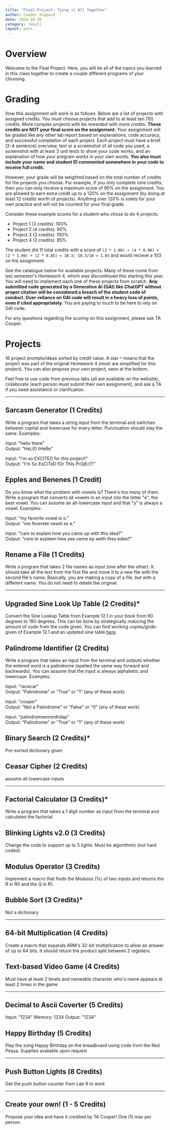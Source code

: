 ```yaml
---
title: "Final Project: Tying it All Together"
author: Cooper Shapard
date: 2024-10-30
category: Jekyll
layout: post
---
```


# Overview
Welcome to the Final Project. Here, you will tie all of the topics you learned in this class together to create a couple different programs of your choosing.


# Grading
How this assignment will work is as follows. Below are a list of projects with assigned credits. You must choose projects that add to at least ten (10) credits. More complex projects with be rewarded with more credits. **These credits are NOT your final score on the assignment.** Your assignment will be graded like any other lab report based on explanations, code accuracy, and successful completion of each project. Each project must have a brief (2-4 sentence) overview, text or a screenshot of all code you used, a screenshot with at least 3 unit tests to show your code works, and an explanation of how your program works in your own words. **You also must include your name and student ID commented somewhere in your code to receive full credit.**

However, your grade will be weighted based on the total number of credits for the projects you choose. For example, if you only complete nine credits, then you can only receive a maximum score of 90% on the assignment. You are allowed to earn extra credit up to a 120% on the assignment (by doing at least 12 credits worth of projects). Anything over 120% is solely for your own practice and will not be counted for your final grade.

Consider these example scores for a student who chose to do 4 projects:

- Project 1 (3 credits): 100%
- Project 2 (4 credits): 90%
- Project 3 (2 credits): 100%
- Project 4 (2 credits): 85%

The student did 11 total credits with a score of `(3 * 1.00) + (4 * 0.90) + (2 * 1.00) + (2 * 0.85) = 10.3; 10.3/10 = 1.03` and would recieve a 103 on the assignment.

See the catalogue below for avaliable projects. Many of these come from last semester's Homework 4, which was discontinued this starting this year. You will need to implement each one of these projects from scratch. **Any submitted code generated by a Generative AI (GAI) like ChatGPT without proper citation will be considered a breach of the student code of conduct. Over-reliance on GAI code will result in a heavy loss of points, even if cited appropriately.** You are paying to much to be here to rely on GAI code.

For any questions regarding the scoring on this assignment, please ask TA Cooper.

# Projects
16 project prompts/ideas sorted by credit value. A star `*` means that the project was part of the original Homework 4 (most are simplified for this project). You can also propose your own project, seen at the bottom.

Feel free to use code from previous labs (all are avaliable on the website), collaborate (each person must submit their own assignment), and ask a TA if you need assistance or clarification.

---

## Sarcasm Generator (1 Credits)
Write a program that takes a string input from the terminal and switches between capital and lowercase for every letter. Punctuation should stay the same. Examples:

Input: "hello there"<br>
Output: "HeLlO tHeRe"

Input: "i'm so EXCITED for this project!"<br>
Output: "I'm So ExCiTeD fOr ThIs PrOjEcT!"

## Epples and Benenes (1 Credit)
Do you know what the problem with vowels is? There's too many of them. Write a program that converts all vowels in an input into the letter "e", the best vowel. You can assume an all-lowercase input and that "y" is always a vowel. Examples:

Input: "my favorite vowel is o."<br>
Output: "me feverete vewel es e."

Input: "care to explain how you came up with this idea?"<br>
Output: "cere te expleen hew yee ceme ep weth thes edee?"

## Rename a File (1 Credits)
Write a program that takes 2 file names as input (one after the other). It should take all the text from the first file and move it to a new file with the second file's name. Basically, you are making a copy of a file, but with a different name. You do not need to delete the original.

---

## Upgraded Sine Look Up Table (2 Credits)*
Convert the Sine Lookup Table from Example 12.1 in your book from 90 degrees to 180 degrees. This can be done by strategically *reducing* the amount of code from the code given. You can find working copies/gode-given of Example 12.1 and an updated sine table [here](/ECE1181/pages/Project/SineLookup.md).

## Palindrome Identifier (2 Credits)
Write a program that takes an input from the terminal and outputs whether the entered word is a palindrome (spelled the same way forward and backwards). You can assume that the input is always alphabetic and lowercase. Examples:

Input: "racecar"<br>
Output: "Palindrome" or "True" or "1" (any of these work)

Input: "cooper"<br>
Output: "Not a Palindrome" or "False" or "0" (any of these work)

Input: "palindromeemordnilap"<br>
Output: "Palindrome" or "True" or "1" (any of these work)

## Binary Search (2 Credits)*
Pre-sorted dictionary given

## Ceasar Cipher (2 Credits)
assume all lowercase inputs

---

## Factorial Calculator (3 Credits)*
Write a program that takes a 1 digit number as input from the terminal and calculates the factorial

## Blinking Lights v2.0 (3 Credits)
Change the code to support up to 5 lights. Must be algorithmic (not hard coded)

## Modulus Operator (3 Credits)
Implement a macro that finds the Modulus (%) of two inputs and returns the R in R0 and the Q in R1.

## Bubble Sort (3 Credits)*
Not a dictionary

---

## 64-bit Multiplication (4 Credits)
Create a macro that expands ARM's 32-bit multiplication to allow an answer of up to 64 bits. It should return the product split between 2 registers.

## Text-based Video Game (4 Credits)
Must have at least 2 levels and nameable character who's name appears at least 2 times in the game

---

## Decimal to Ascii Coverter (5 Credits)
Input: "1234"
Memory: 1234
Output: "1234"

## Happy Birthday (5 Credits)
Play the song Happy Birthday on the breadboard using code from the Red Pitaya. Supplies avaliable upon request

---

## Push Button Lights (8 Credits)
Get the push button counter from Lab 9 to work

---

## Create your own! (1 - 5 Credits)
Propose your idea and have it credited by TA Cooper! One (1) max per person.








